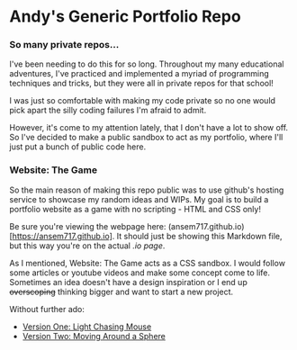 # Andy's Generic Portfolio Repo
### So many private repos...
I've been needing to do this for so long. Throughout my many educational adventures, I've practiced and implemented a myriad of programming techniques and tricks, but they were all in private repos for that school!

I was just so comfortable with making my code private so no one would pick apart the silly coding failures I'm afraid to admit. 

However, it's come to my attention lately, that I don't have a lot to show off. So I've decided to make a public sandbox to act as my portfolio, where I'll just put a bunch of public code here.
### Website: The Game
So the main reason of making this repo public was to use github's hosting service to showcase my random ideas and WIPs.
My goal is to build a portfolio website as a game with no scripting - HTML and CSS only!

Be sure you're viewing the webpage here: (ansem717.github.io)[https://ansem717.github.io].
It should just be showing this Markdown file, but this way you're on the actual *.io page*.

As I mentioned, Website: The Game acts as a CSS sandbox. I would follow some articles or youtube videos and make some concept come to life. Sometimes an idea doesn't have a design inspiration or I end up ~~overscoping~~ thinking bigger and want to start a new project.

Without further ado:
- [Version One: Light Chasing Mouse](https://ansem717.github.io/WebsiteTheGame/VersionOne/index.html)
- [Version Two: Moving Around a Sphere](https://ansem717.github.io/WebsiteTheGame/VersionTwo/index.html)
